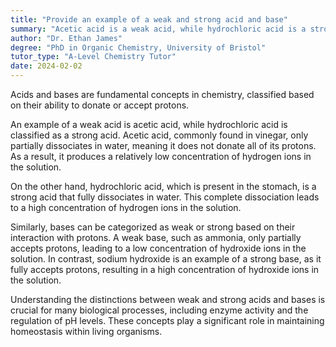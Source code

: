 ```yaml
---
title: "Provide an example of a weak and strong acid and base"
summary: "Acetic acid is a weak acid, while hydrochloric acid is a strong acid. Ammonia serves as a weak base, and sodium hydroxide is classified as a strong base."
author: "Dr. Ethan James"
degree: "PhD in Organic Chemistry, University of Bristol"
tutor_type: "A-Level Chemistry Tutor"
date: 2024-02-02
---
```


Acids and bases are fundamental concepts in chemistry, classified based on their ability to donate or accept protons. 

An example of a weak acid is acetic acid, while hydrochloric acid is classified as a strong acid. Acetic acid, commonly found in vinegar, only partially dissociates in water, meaning it does not donate all of its protons. As a result, it produces a relatively low concentration of hydrogen ions in the solution.

On the other hand, hydrochloric acid, which is present in the stomach, is a strong acid that fully dissociates in water. This complete dissociation leads to a high concentration of hydrogen ions in the solution.

Similarly, bases can be categorized as weak or strong based on their interaction with protons. A weak base, such as ammonia, only partially accepts protons, leading to a low concentration of hydroxide ions in the solution. In contrast, sodium hydroxide is an example of a strong base, as it fully accepts protons, resulting in a high concentration of hydroxide ions in the solution.

Understanding the distinctions between weak and strong acids and bases is crucial for many biological processes, including enzyme activity and the regulation of pH levels. These concepts play a significant role in maintaining homeostasis within living organisms.
    